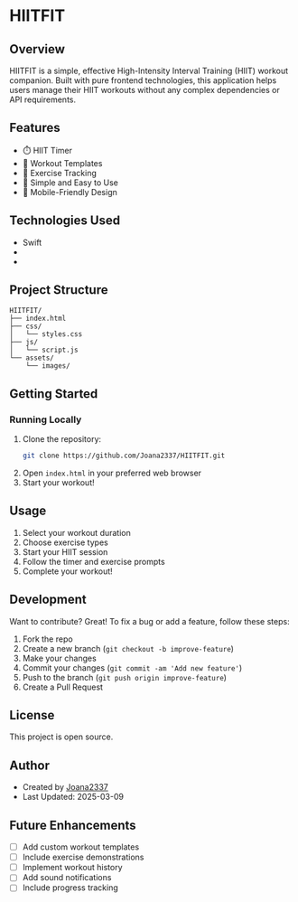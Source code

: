 # HIITFIT

## Overview
HIITFIT is a simple, effective High-Intensity Interval Training (HIIT) workout companion. Built with pure frontend technologies, this application helps users manage their HIIT workouts without any complex dependencies or API requirements.

## Features
- ⏱️ HIIT Timer
- 💪 Workout Templates
- 📝 Exercise Tracking
- 🎯 Simple and Easy to Use
- 📱 Mobile-Friendly Design

## Technologies Used
- Swift 
- 
- 

## Project Structure
```
HIITFIT/
├── index.html
├── css/
│   └── styles.css
├── js/
│   └── script.js
└── assets/
    └── images/
```

## Getting Started

### Running Locally
1. Clone the repository:
   ```bash
   git clone https://github.com/Joana2337/HIITFIT.git
   ```
2. Open `index.html` in your preferred web browser
3. Start your workout!

## Usage
1. Select your workout duration
2. Choose exercise types
3. Start your HIIT session
4. Follow the timer and exercise prompts
5. Complete your workout!

## Development
Want to contribute? Great! To fix a bug or add a feature, follow these steps:

1. Fork the repo
2. Create a new branch (`git checkout -b improve-feature`)
3. Make your changes
4. Commit your changes (`git commit -am 'Add new feature'`)
5. Push to the branch (`git push origin improve-feature`)
6. Create a Pull Request

## License
This project is open source.

## Author
- Created by [Joana2337](https://github.com/Joana2337)
- Last Updated: 2025-03-09

## Future Enhancements
- [ ] Add custom workout templates
- [ ] Include exercise demonstrations
- [ ] Implement workout history
- [ ] Add sound notifications
- [ ] Include progress tracking

